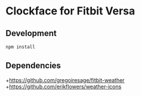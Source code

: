 # Clockface for Fitbit Versa

## Development

```javascript
npm install
```

## Dependencies

+<https://github.com/gregoiresage/fitbit-weather>
+<https://github.com/erikflowers/weather-icons>
